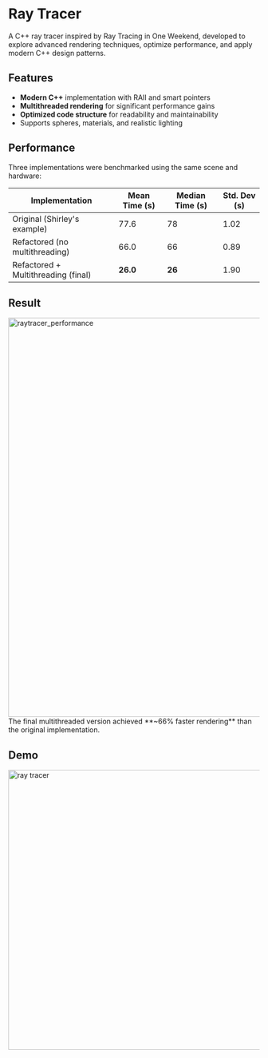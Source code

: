 # Ray Tracer

A C++ ray tracer inspired by Ray Tracing in One Weekend, developed to explore advanced rendering techniques, optimize performance, and apply modern C++ design patterns.

## Features
- **Modern C++** implementation with RAII and smart pointers
- **Multithreaded rendering** for significant performance gains
- **Optimized code structure** for readability and maintainability
- Supports spheres, materials, and realistic lighting

## Performance

Three implementations were benchmarked using the same scene and hardware:

| Implementation                          | Mean Time (s) | Median Time (s) | Std. Dev (s) |
|-----------------------------------------|---------------|-----------------|--------------|
| Original (Shirley's example)            | 77.6          | 78              | 1.02         |
| Refactored (no multithreading)          | 66.0          | 66              | 0.89         |
| Refactored + Multithreading (final)     | **26.0**      | **26**          | 1.90         |

## Result
<img width="1200" height="800" alt="raytracer_performance" src="https://github.com/user-attachments/assets/f8e06691-a195-4f7d-9792-d876005605e4" />
The final multithreaded version achieved **~66% faster rendering** than the original implementation.

## Demo
<img width="996" height="561" alt="ray tracer" src="https://github.com/user-attachments/assets/2d4cb7b3-5a49-438e-ba8f-9507bb19af29" />

